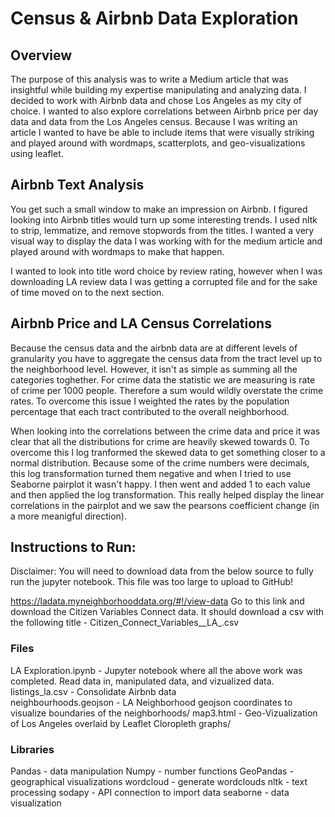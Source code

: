 # Census & Airbnb Data Exploration
## Overview
The purpose of this analysis was to write a Medium article that was insightful while building my expertise manipulating and analyzing data. I decided to work with Airbnb data and chose Los Angeles as my city of choice. I wanted to also explore correlations between Airbnb price per day data and data from the Los Angeles census. Because I was writing an article I wanted to have be able to include items that were visually striking and played around with wordmaps, scatterplots, and geo-visualizations using leaflet. 

## Airbnb Text Analysis
You get such a small window to make an impression on Airbnb. I figured looking into Airbnb titles would turn up some interesting trends. I used nltk to strip, lemmatize, and remove stopwords from the titles. I wanted a very visual way to display the data I was working with for the medium article and played around with wordmaps to make that happen. 

I wanted to look into title word choice by review rating, however when I was downloading LA review data I was getting a corrupted file and for the sake of time moved on to the next section. 


## Airbnb Price and LA Census Correlations
Because the census data and the airbnb data are at different levels of granularity you have to aggregate the census data from the tract level up to the neighborhood level. However, it isn't as simple as summing all the categories toghether. For crime data the statistic we are measuring is rate of crime per 1000 people. Therefore a sum would wildly overstate the crime rates. To overcome this issue I weighted the rates by the population percentage that each tract contributed to the overall neighborhood. 

When looking into the correlations between the crime data and price it was clear that all the distributions for crime are heavily skewed towards 0. To overcome this I log tranformed the skewed data to get something closer to a normal distribution. Because some of the crime numbers were decimals, this log transformation turned them negative and when I tried to use Seaborne pairplot it wasn't happy. I then went and added 1 to each value and then applied the log transformation. This really helped display the linear correlations in the pairplot and we saw the pearsons coefficient change (in a more meanigful direction). 

## Instructions to Run:
Disclaimer: You will need to download data from the below source to fully run the jupyter notebook. This file was too large to upload to GitHub!

https://ladata.myneighborhooddata.org/#!/view-data
Go to this link and download the Citizen Variables Connect data. It should download a csv with the following title -  Citizen_Connect_Variables__LA_.csv

### Files
LA Exploration.ipynb - Jupyter notebook where all the above work was completed. Read data in, manipulated data, and vizualized data.\
listings_la.csv - Consolidate Airbnb data \
neighbourhoods.geojson - LA Neighborhood geojson coordinates to visualize boundaries of the neighborhoods/
map3.html - Geo-Vizualization of Los Angeles overlaid by Leaflet Cloropleth graphs/

### Libraries
Pandas - data manipulation
Numpy - number functions
GeoPandas - geographical visualizations
wordcloud - generate wordclouds
nltk - text processing
sodapy - API connection to import data
seaborne - data visualization

